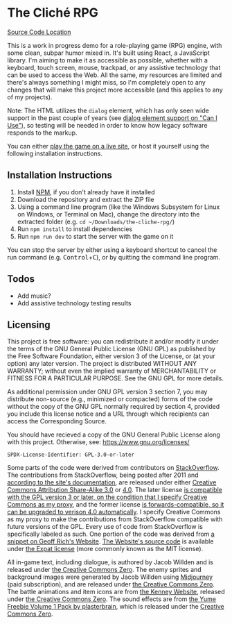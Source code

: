 # The Cliché RPG
[Source Code Location](https://github.com/jacob-willden/the-cliche-rpg)

This is a work in progress demo for a role-playing game (RPG) engine, with some clean, subpar humor mixed in. It's built using React, a JavaScript library. I'm aiming to make it as accessible as possible, whether with a keyboard, touch screen, mouse, trackpad, or any assistive technology that can be used to access the Web. All the same, my resources are limited and there's always something I might miss, so I'm completely open to any changes that will make this project more accessible (and this applies to any of my projects).

Note: The HTML utilizes the `dialog` element, which has only seen wide support in the past couple of years (see [dialog element support on "Can I Use"](https://caniuse.com/?search=dialog)), so testing will be needed in order to know how legacy software responds to the markup.

You can either [play the game on a live site](https://the-cliche-rpg.vercel.app/), or host it yourself using the following installation instructions.

## Installation Instructions
1. Install [NPM](https://nodejs.org/en/download), if you don't already have it installed
2. Download the repository and extract the ZIP file
3. Using a command line program (like the Windows Subsystem for Linux on Windows, or Terminal on Mac), change the directory into the extracted folder (e.g. `cd ~/Downloads/the-cliche-rpg/`)
4. Run `npm install` to install dependencies
5. Run `npm run dev` to start the server with the game on it

You can stop the server by either using a keyboard shortcut to cancel the run command (e.g. <kbd>Control</kbd>+<kbd>C</kbd>), or by quitting the command line program.

## Todos
- Add music?
- Add assistive technology testing results

## Licensing
This project is free software: you can redistribute it and/or modify it under the terms of the GNU General Public License (GNU GPL) as published by the Free Software Foundation, either version 3 of the License, or (at your option) any later version. The project is distributed WITHOUT ANY WARRANTY; without even the implied warranty of MERCHANTABILITY or FITNESS FOR A PARTICULAR PURPOSE. See the GNU GPL for more details.

As additional permission under GNU GPL version 3 section 7, you may distribute non-source (e.g., minimized or compacted) forms of the code without the copy of the GNU GPL normally required by section 4, provided you include this license notice and a URL through which recipients can access the Corresponding Source.

You should have recieved a copy of the GNU General Public License along with this project. Otherwise, see: https://www.gnu.org/licenses/

`SPDX-License-Identifier: GPL-3.0-or-later`

Some parts of the code were derived from contributors on [StackOverflow](https://stackoverflow.com/). The contributions from StackOverflow, being posted after 2011 and [according to the site's documentation](https://stackoverflow.com/help/licensing), are released under either [Creative Commons Attribution Share-Alike 3.0](https://creativecommons.org/licenses/by-sa/3.0/) or [4.0](https://creativecommons.org/licenses/by-sa/4.0/). The later license [is compatible with the GPL version 3 or later, on the condition that I specify Creative Commons as my proxy](https://www.gnu.org/licenses/license-list.html#ccbysa), and the former license [is forwards-compatible, so it can be upgraded to verison 4.0 automatically](https://meta.stackoverflow.com/questions/271293/use-stack-overflow-answer-in-gpl-software-how-to-ask-for-permission). I specify Creative Commons as my proxy to make the contributions from StackOverflow compatible with future versions of the GPL. Every use of code from StackOverflow is specifically labeled as such. One portion of the code was derived from [a snippet on Geoff Rich's Website](https://geoffrich.net/posts/svelte-prefers-reduced-motion-store/). [The Website's source code](https://github.com/geoffrich/geoffrich.net/) is available under [the Expat license](https://github.com/geoffrich/geoffrich.net/blob/master/LICENSE.txt) (more commonly known as the MIT license).

All in-game text, including dialogue, is authored by Jacob Willden and is released under [the Creative Commons Zero](https://creativecommons.org/publicdomain/zero/1.0/). The enemy sprites and background images were generated by Jacob Willden using [Midjourney](https://midjourney.com/) (paid subscription), and are released under [the Creative Commons Zero](https://creativecommons.org/publicdomain/zero/1.0/). The battle animations and item icons are from [the Kenney Website](https://kenney.nl/), released under [the Creative Commons Zero](https://creativecommons.org/publicdomain/zero/1.0/). The sound effects are from [the Yume Freebie Volume 1 Pack by plasterbrain](https://plasterbrain.com/downloads/free-yume-nikki-fangame-loops/), which is released under the [Creative Commons Zero](https://creativecommons.org/publicdomain/zero/1.0/).
